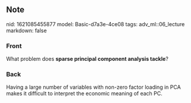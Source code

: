 ## Note
nid: 1621085455877
model: Basic-d7a3e-4ce08
tags: adv_ml::06_lecture
markdown: false

### Front
What problem does <b>sparse principal component analysis
tackle</b>?

### Back
Having a large number of variables with non-zero factor loading in PCA makes it difficult to interpret the economic meaning of each PC.
